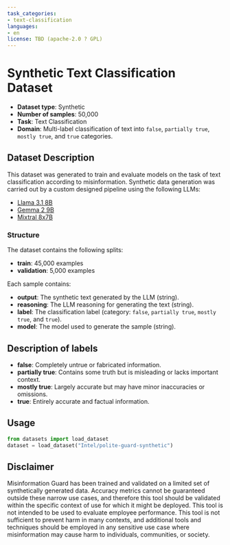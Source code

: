 ```yaml
---
task_categories:
- text-classification
languages:
- en
license: TBD (apache-2.0 ? GPL)
---
```



# Synthetic Text Classification Dataset
- **Dataset type**: Synthetic  
- **Number of samples**: 50,000  
- **Task**: Text Classification  
- **Domain**: Multi-label classification of text into `false`, `partially true`, `mostly true`, and `true` categories.


## Dataset Description
This dataset was generated to train and evaluate models on the task of text classification according to misinformation. Synthetic data generation was carried out by a custom designed pipeline using the following LLMs:

- [Llama 3.1 8B](https://huggingface.co/meta-llama/Meta-Llama-3.1-8B-Instruct)
- [Gemma 2 9B](https://huggingface.co/google/gemma-2-9b-it)
- [Mixtral 8x7B](https://huggingface.co/mistralai/Mixtral-8x7B-Instruct-v0.1)


### Structure
The dataset contains the following splits:
- **train**: 45,000 examples
- **validation**: 5,000 examples

Each sample contains:
- **output**: The synthetic text generated by the LLM (string).
- **reasoning**: The LLM reasoning for generating the text (string). 
- **label**: The classification label (category: `false`, `partially true`, `mostly true`, and `true`).
- **model**: The model used to generate the sample (string).


## Description of labels
- **false**: Completely untrue or fabricated information.
- **partially true**: Contains some truth but is misleading or lacks important context.
- **mostly true**: Largely accurate but may have minor inaccuracies or omissions.
- **true**: Entirely accurate and factual information.


## Usage
```python
from datasets import load_dataset
dataset = load_dataset("Intel/polite-guard-synthetic")
```

## Disclaimer
Misinformation Guard has been trained and validated on a limited set 
of synthetically generated data. Accuracy metrics cannot be guaranteed 
outside these narrow use cases, and therefore this tool should be 
validated within the specific context of use for which it might be deployed. 
This tool is not intended to be used to evaluate employee performance. 
This tool is not sufficient to prevent harm in many contexts, and additional
tools and techniques should be employed in any sensitive use case where 
misinformation may cause harm to individuals, communities, or society.
